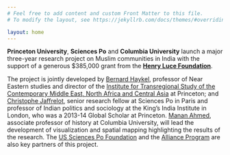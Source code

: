 ```yaml
---
# Feel free to add content and custom Front Matter to this file.
# To modify the layout, see https://jekyllrb.com/docs/themes/#overriding-theme-defaults

layout: home
---
```

**Princeton University**, **Sciences Po** and **Columbia University** launch a major three-year research project on Muslim communities in India with the support of a generous $385,000 grant from the [**Henry Luce Foundation**](https://www.hluce.org/grants/grants/muslims-in-india-in-a-time-of-hindu-majoritarianism/).

The project is jointly developed by [Bernard Haykel](https://nes.princeton.edu/people/bernard-haykel), professor of Near Eastern studies and director of the [Institute for Transregional Study of the Contemporary Middle East, North Africa and Central Asia](https://tri.princeton.edu/) at Princeton; and [Christophe Jaffrelot](https://www.sciencespo.fr/ceri/en/cerispire-user/7143/0), senior research fellow at Sciences Po in Paris and professor of Indian politics and sociology at the King’s India Institute in London, who was a 2013-14 Global Scholar at Princeton. [Manan Ahmed](https://history.columbia.edu/person/manan-ahmed/), associate professor of history at Columbia University, will lead the development of visualization and spatial mapping highlighting the results of the research. The [US Sciences Po Foundation](https://www.sciencespo.fr/us-foundation/index.html) and the [Alliance Program](https://globalcenters.columbia.edu/content/alliance-program) are also key partners of this project.
